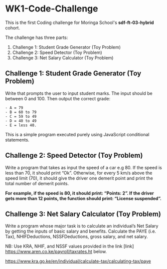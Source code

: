 # WK1-Code-Challenge

This is the first Coding challenge for Moringa School's **sdf-ft-03-hybrid** cohort.

The challenge has three parts:
1. Challenge 1: Student Grade Generator (Toy Problem)
2. Challenge 2: Speed Detector (Toy Problem)
3. Challenge 3: Net Salary Calculator (Toy Problem)

## Challenge 1: Student Grade Generator (Toy Problem)

Write that prompts the user to input student marks. The input should be between 0 and 100. Then output the correct grade:

~~~~
- A = 79
- B = 60 to 79
- C = 59 to 49
- D = 40 to 49
- E = less 40.
~~~~

This is a simple program executed purely using JavaScript conditional statements.

## Challenge 2: Speed Detector (Toy Problem)

Write a program that takes as input the speed of a car e.g 80.
If the speed is less than 70, it should print “Ok”.
Otherwise, for every 5 km/s above the speed limit (70), it should give the driver one demerit point and print the total number of demerit points.

**For example, if the speed is 80, it should print: “Points: 2”. If the driver gets more than 12 points, the function should print: “License suspended”.**

## Challenge 3: Net Salary Calculator (Toy Problem)
Write a program whose major task is to calculate an individual’s Net Salary by getting the inputs of basic salary and benefits.
Calculate the PAYE (i.e. Tax), NHIFDeductions, NSSFDeductions, gross salary, and net salary.

NB: Use KRA, NHIF, and NSSF values provided in the link [link] https://www.aren.co.ke/payroll/taxrates.ht below.  

https://www.kra.go.ke/en/individual/calculate-tax/calculating-tax/paye
